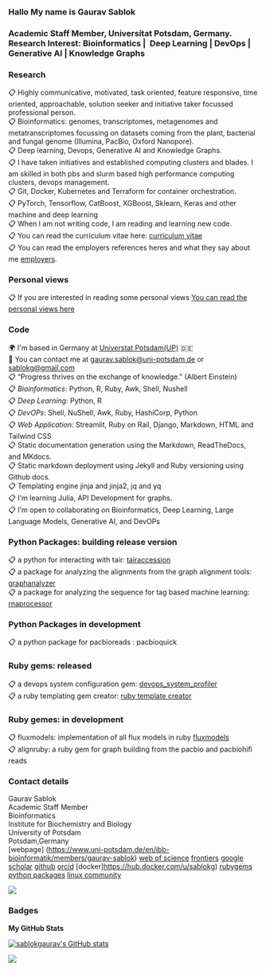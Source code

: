 ### Hallo My name is Gaurav Sablok 
### Academic Staff Member, Universitat Potsdam, Germany. Research Interest: Bioinformatics |  Deep Learning | DevOps | Generative AI | Knowledge Graphs

### Research
📋 Highly communicative, motivated, task oriented, feature responsive, time oriented, approachable, solution seeker and initiative taker focussed professional person. \
📋 Bioinformatics: genomes, transcriptomes, metagenomes and metatranscriptomes focussing on datasets coming from the plant, bacterial and fungal genome (Illumina, PacBio, Oxford Nanopore). \
📋 Deep learning, Devops, Generative AI and Knowledge Graphs. \
📋 I have taken initiatives and established computing clusters and blades. I am skilled in both pbs and slurm based high performance computing clusters, devops management. \
📋 Git, Docker, Kubernetes and Terraform for container orchestration. \
📋 PyTorch, Tensorflow, CatBoost, XGBoost, Sklearn, Keras and other machine and deep learning \
📋 When I am not writing code, I am reading and learning new code. \
📋 You can read the curriculum vitae here: [curriculum vitae](https://github.com/sablokgaurav/code_quicklook_curriculum_vitae/blob/main/curriculum_vitae/curriculum_vitae_sablokgaurav_2024.pdf) \
📋 You can read the employers references heres and what they say about me [employers](https://github.com/sablokgaurav/code_quicklook_curriculum_vitae/blob/main/curriculum_vitae/front_letter_references.pdf).

### Personal views 
📋 If you are interested in reading some personal views [You can read the personal views here](https://github.com/sablokgaurav/code_ethics/blob/main/ethics.md)

### Code 
🌍  I'm based in Germany at [Universtat Potsdam(UP)](https://www.uni-potsdam.de/de/) :de: \
📧  You can contact me at [gaurav.sablok@uni-potsdam.de](mailto:gaurav.sablok@uni-potsdam.de) or [sablokg@gmail.com](mailto:sablokg@gmail.com) \
📋 “Progress thrives on the exchange of knowledge.” (Albert Einstein) \
📋 *Bioinformatics*: Python, R, Ruby, Awk, Shell, Nushell \
📋 *Deep Learning*: Python, R \
📋 *DevOPs*: Shell, NuShell, Awk, Ruby, HashiCorp, Python \
📋 *Web Application*: Streamlit, Ruby on Rail, Django, Markdown, HTML and Tailwind CSS \
📋 Static documentation generation using the Markdown, ReadTheDocs, and MKdocs. \
📋 Static markdown deployment using Jekyll and Ruby versioning using Github docs. \
📋 Templating engine jinja and jinja2, jq and yq \
📋 I'm learning Julia, API Development for graphs. \
📋 I'm open to collaborating on Bioinformatics, Deep Learning, Large Language Models, Generative AI, and DevOPs

### Python Packages: building release version
📋 a python for interacting with tair: [tairaccession](https://github.com/sablokgaurav/tairaccession) \
📋 a package for analyzing the alignments from the graph alignment tools: [graphanalyzer](https://github.com/sablokgaurav/graphanalyzer) \
📋 a package for analyzing the sequence for tag based machine learning: [rnaprocessor](https://github.com/sablokgaurav/rnaprocessor) 

### Python Packages in development  
📋 a python package for pacbioreads : pacbioquick 

### Ruby gems: released
📋 a devops system configuration gem: [devops_system_profiler](https://github.com/sablokgaurav/devops-system) \
📋 a ruby templating gem creator: [ruby template creator](https://github.com/sablokgaurav/ruby_gem_creator) 

### Ruby gemes: in development
📋 fluxmodels: implementation of all flux models in ruby [fluxmodels](https://github.com/sablokgaurav/flux-models-ruby) \
📋 alignruby: a ruby gem for graph building from the pacbio and pacbiohifi reads

### Contact details 
Gaurav Sablok \
Academic Staff Member \
Bioinformatics \
Institute for Biochemistry and Biology \
University of Potsdam \
Potsdam,Germany \
[webpage] (https://www.uni-potsdam.de/en/ibb-bioinformatik/members/gaurav-sablok) 
[web of science](https://www.webofscience.com/wos/author/record/C-5940-2014)
[frontiers](https://loop.frontiersin.org/people/33293/overview)
[google scholar](https://scholar.google.com/citations?hl=de&user=XaA2hbUAAAAJ&view_op=list_works&sortby=pubdate)
[github](https://github.com/sablokgaurav)
[orcid](https://orcid.org/0000-0002-4157-9405)
[docker]https://hub.docker.com/u/sablokg)
[rubygems](https://rubygems.org/profiles/sablokgaurav)
[python packages](https://pypi.org/user/sablokgaurav/)
[linux community](https://linuxcommunity.io/u/sablokgaurav/summary) 

<a href="https://www.github.com/sablokgaurav" target="_blank" rel="noreferrer"><img
src="https://img.shields.io/github/followers/sablokgaurav?logo=github&style=for-the-badge&color=0891b2&labelColor=1c1917" /></a>

### Badges


<b>My GitHub Stats</b>

<a href="http://www.github.com/sablokgaurav"><img src="https://github-readme-stats.vercel.app/api?username=sablokgaurav&show_icons=true&hide=&count_private=true&title_color=0891b2&text_color=ffffff&icon_color=0891b2&bg_color=1c1917&hide_border=true&show_icons=true" alt="sablokgaurav's GitHub stats" /></a>

<a href="http://www.github.com/sablokgaurav"><img src="https://github-readme-streak-stats.herokuapp.com/?user=sablokgaurav&stroke=ffffff&background=1c1917&ring=0891b2&fire=0891b2&currStreakNum=ffffff&currStreakLabel=0891b2&sideNums=ffffff&sideLabels=ffffff&dates=ffffff&hide_border=true" /></a>

